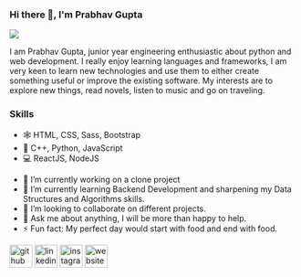 ### Hi there 👋, I'm Prabhav Gupta
![](https://media-exp1.licdn.com/dms/image/C4E16AQGk_bN3mT-mxw/profile-displaybackgroundimage-shrink_350_1400/0/1643570611792?e=1652313600&v=beta&t=O2IF8_dQVHC3Y-gaKQJ8_4FkkQkjmhrItcIEtDUhC2s)

I am Prabhav Gupta, junior year engineering enthusiastic about python and web development. I really enjoy learning languages and frameworks, I am very keen to learn new technologies and use them to either create something useful or improve the existing software. My interests are to explore new things, read novels, listen to music and go on traveling.

### Skills
* 🕸️ HTML, CSS, Sass, Bootstrap
* 📱 C++, Python, JavaScript
* 💻 ReactJS, NodeJS

- 🔭 I’m currently working on a clone project 
- 🌱 I’m currently learning Backend Development and sharpening my Data Structures and Algorithms skills. 
- 👯 I’m looking to collaborate on different projects. 
- 💬 Ask me about anything, I will be more than happy to help. 
- ⚡ Fun fact: My perfect day would start with food and end with food. 


[<img src='https://github.githubassets.com/images/modules/logos_page/Octocat.png' alt='github' height='40'>](https://github.com/https://github.com/PrabhavGupta5)  [<img src='https://uxwing.com/wp-content/themes/uxwing/download/10-brands-and-social-media/linkedin-color.png' alt='linkedin' height='40'>](https://www.linkedin.com/in/https://www.linkedin.com/in/prabhavgupta05//)  [<img src='https://icon-library.com/images/new-instagram-icon-png/new-instagram-icon-png-6.jpg' alt='instagram' height='40'>](https://www.instagram.com/https://www.instagram.com/prabhav_gupta_//)  [<img src='https://thumbs.dreamstime.com/b/website-icon-blue-black-colors-vector-illustration-website-icon-blue-black-colors-vector-146248329.jpg' alt='website' height='40'>](https://prabhavgupta5.github.io/)  

